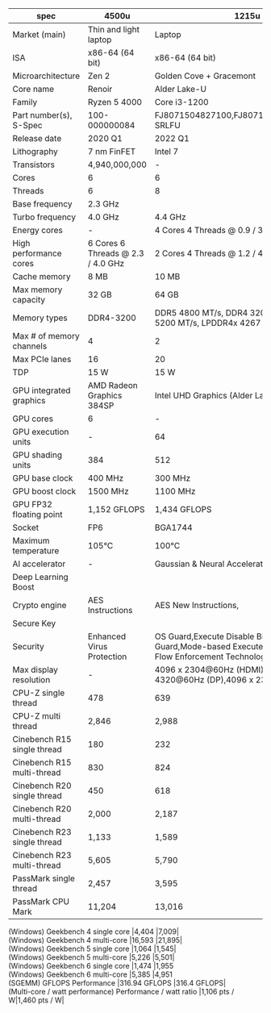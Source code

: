 |spec|4500u|1215u|
|-|-|-|
Market (main)|Thin and light laptop|Laptop|		
ISA|x86-64 (64 bit)|x86-64 (64 bit)|		
Microarchitecture|Zen 2|Golden Cove + Gracemont|		
Core name|Renoir|Alder Lake-U		
Family|Ryzen 5 4000|Core i3-1200|		
Part number(s), S-Spec|100-000000084|FJ8071504827100,FJ8071504827101,SRLFT, SRLFU|		
Release date|		2020 Q1|2022 Q1|		
Lithography|7 nm FinFET|Intel 7|		
Transistors|4,940,000,000|	-|		
Cores|		6|				6|		
Threads|		6|				8|		
Base frequency|		2.3 GHz|				|1.2 GHz|		
Turbo frequency|		4.0 GHz|			4.4 GHz|		
Energy cores|-|4 Cores 4 Threads @ 0.9 / 3.3 GHz| 
High performance cores|6 Cores 6 Threads @ 2.3 / 4.0 GHz|2 Cores 4 Threads @ 1.2 / 4.4 GHz|		
Cache memory|		8 MB|				10 MB|		
Max memory capacity|		32 GB|				64 GB|		
Memory types|DDR4-3200|DDR5 4800 MT/s, DDR4 3200 MT/s,LPDDR5 5200 MT/s, LPDDR4x 4267 MT/s|		
Max # of memory channels|		4|				2|		
Max PCIe lanes|		16|				20|		
TDP|		15 W|				15 W|		
GPU integrated graphics|AMD Radeon Graphics 384SP|			Intel UHD Graphics (Alder Lake 64EU)|		
GPU cores|	6|	-	|
GPU execution units|		-|				64|		
GPU shading units|		384|				512|		
GPU base clock|		400 MHz|				300 MHz|		
GPU boost clock|		1500 MHz|			1100 MHz|		
GPU FP32 floating point|1,152 GFLOPS|	1,434 GFLOPS|		
Socket|		FP6|				BGA1744|		
Maximum temperature|		105°C|				100°C|		
AI accelerator|-|Gaussian & Neural Accelerator,
Deep Learning Boost|
Crypto engine|AES Instructions|AES New Instructions,
Secure Key|		
Security|Enhanced Virus Protection|OS Guard,Execute Disable Bit,Boot Guard,Mode-based Execute Control,Control-Flow Enforcement Technology|		
Max display resolution|-|4096 x 2304@60Hz (HDMI),7680 x 4320@60Hz (DP),4096 x 2304@120Hz (eDP)
|CPU-Z single thread		|478				|639|		
CPU-Z multi thread		|2,846				|2,988|		
Cinebench R15 single thread	|180				|232|		
Cinebench R15 multi-thread		|830			|824|		
Cinebench R20 single thread		|450			|618|		
Cinebench R20 multi-thread		|2,000			|2,187|		
Cinebench R23 single thread		|1,133			|1,589|		
Cinebench R23 multi-thread		|5,605			|5,790|		
PassMark single thread		|2,457				|3,595|		
PassMark CPU Mark		|11,204				|13,016|		
(Windows)
Geekbench 4 single core		|4,404				|7,009|		
(Windows)
Geekbench 4 multi-core		|16,593			|21,895|		
(Windows)
Geekbench 5 single core		|1,064				|1,545|		
(Windows)
Geekbench 5 multi-core		|5,226				|5,501|		
(Windows)
Geekbench 6 single core		|1,474				|1,955		
(Windows)
Geekbench 6 multi-core		|5,385				|4,951		
(SGEMM)
GFLOPS Performance		|316.94 GFLOPS	|316.4 GFLOPS|		
(Multi-core / watt performance)
Performance / watt ratio		|1,106 pts / W|1,460 pts / W|